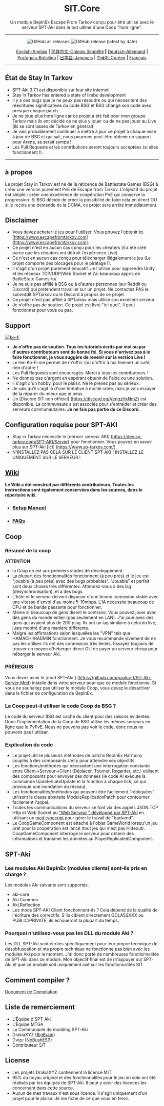 
<div align=center style="text-align: center">
<h1 style="text-align: center"> SIT.Core </h1>
Un module BepInEx Escape From Tarkov conçu pour être utilisé avec le serveur SPT-Aki dans le but ultime d'une Coop "hors ligne". 
</div>

---

<div align=center>

![GitHub all releases](https://img.shields.io/github/downloads/paulov-t/SIT.Core/total) ![GitHub release (latest by date)](https://img.shields.io/github/downloads/paulov-t/SIT.Core/latest/total)

[English-Anglais](README.md) **|** [简体中文-Chinois Simplifié](README_CN.md) **|** [Deutsch-Allemand](README_DE.md) **|** [Portugais-Brésilien](README_PO.md) **|** [日本語-Japonais](README_JA.md) **|** [한국어-Coréen](README_KO.md) **|** [Français](README_FR.md)
</div>

---

## État de Stay In Tarkov

* SPT-Aki 3.7.1 est disponible sur leur site internet
* Stay In Tarkov has entered a state of limbo development
* Il y a des bugs que je ne peux pas résoudre ou qui nécessitent des réécritures significatives du code BSG et BSG change son code avec presque chaque patch.
* Je ne joue plus hors ligne car ce projet a été fait pour mon groupe Tarkov mais ils ont décidé de ne plus y jouer ou de ne pas jouer au Live (ils se sont lassés de Tarkov en général).
* Je vais probablement continuer à mettre à jour ce projet à chaque mise à jour de BSG et qui sait, nous pourrons peut-être obtenir un support pour Arena, sa serait sympa !
* Les Pull Requests et les contributions seront toujours acceptées (si elles fonctionnent !).

--- 

## à propos

Le projet Stay in Tarkov est né de la réticence de Battlestate Games (BSG) à créer une version purement PvE de Escape from Tarkov. 
L'objectif du projet est simple : créer une expérience de coopération PvE qui conserve la progression. 
Si BSG décide de créer la possibilité de faire cela en direct OU si je reçois une demande de la DCMA, ce projet sera arrêté immédiatement.

## Disclaimer

* Vous devez acheter le jeu pour l'utiliser. Vous pouvez l'obtenir ici. [https://www.escapefromtarkov.com](https://www.escapefromtarkov.com). 
* Ce projet n'est en aucun cas conçu pour les cheaters (il a été créé parce que les cheaters ont détruit l'expérience Live).
* Ce n'est en aucun cas conçu pour télécharger illégalement le jeu (Le projet comporte des blocages pour le piratage !).
* Il s'agit d'un projet purement éducatif. Je l'utilise pour apprendre Unity et les réseaux TCP/UDP/Web Socket et j'ai beaucoup appris de BattleState Games \o/.
* Je ne suis pas affilié à BSG ou à d'autres personnes (sur Reddit ou Discord) qui prétendent travailler sur un projet. Ne contactez PAS le subreddit SPTarkov ou le Discord à propos de ce projet.
* Ce projet n'est pas affilié à SPTarkov mais utilise son excellent serveur.
* Je n'offre pas de soutien. Ce projet est livré "tel quel". Il peut fonctionner pour vous ou pas.
## Support

[![ko-fi](https://ko-fi.com/img/githubbutton_sm.svg)](https://ko-fi.com/N4N2IQ7YJ)
* **Je n'offre pas de soutien. Tous les tutoriels écrits par moi ou par d'autres contributeurs sont de bonne foi. Si vous n'arrivez pas à le faire fonctionner, je vous suggère de revenir sur la version Live !**
* Le lien Ko-Fi me permet de m'offrir (ou d'offrir à ma femme) un café, rien d'autre !
* Les Pull Requests sont encouragés. Merci à tous les contributeurs !
* Ne donnez pas d'argent en espérant obtenir de l'aide ou une solution.
* Il s'agit d'un hobby, pour le plaisir. Ne le prenez pas au sérieux.
* Je sais qu'il s'agit là d'une tentative à moitié ratée, mais je vais essayer de la réparer du mieux que je peux.
* Un [Discord SIT non officiel] (https://discord.gg/VengzHxNmZ) est disponible. La communauté s'est associée pour s'entraider et créer des serveurs communautaires. **Je ne fais pas partie de ce Discord**.

## Configuration requise pour SPT-AKI
* Stay in Tarkov nécessite le [dernier serveur AKI] (https://dev.sp-tarkov.com/SPT-AKI/Server) pour fonctionner. Vous pouvez en savoir plus sur SPT-Aki [ici] (https://www.sp-tarkov.com/).
* N'INSTALLEZ PAS CELA SUR LE CLIENT SPT-AKI ! INSTALLEZ LE UNIQUEMENT SUR LE SERVEUR !

## [Wiki](https://github.com/paulov-t/SIT.Core/wiki)
**Le Wiki a été construit par différents contributeurs. Toutes les instructions sont également conservées dans les sources, dans le répertoire wiki.**
  - ### [Setup Manuel](https://github.com/paulov-t/SIT.Core/wiki/Guides-English)
  - ### [FAQs](https://github.com/paulov-t/SIT.Core/wiki/FAQs-English)

## Coop

### Résumé de la coop
**ATTENTION**
* la Coop en est aux premiers stades de développement. 
* La plupart des fonctionnalités fonctionnent (à peu près) et le jeu est "jouable (à peu près) avec des bugs probables". "Jouable" et parfait sont deux choses très différentes. Attendez-vous à des lag (désynchronisation), et à des bugs.
* L'hôte et le serveur doivent disposer d'une bonne connexion stable avec une vitesse d'envoi d'au moins 5-10mbps. L'IA nécessite beaucoup de CPU et de bande passante pour fonctionner.
* Même si beaucoup de gens disent le contraire. Vous pouvez jouer avec des gens du monde entier (pas seulement en LAN). J'ai joué avec des gens qui avaient plus de 200 ping. Ils ont un lag similaire à celui du live, juste montré d'une manière différente.
* Malgré les affirmations selon lesquelles les "VPN" tels que HAMACHI/RADMIN fonctionnent. Je vous recommande vivement de ne pas les utiliser. Ils ont des connexions très lentes. Essayez toujours de trouver un moyen d'héberger direct OU de payer un serveur cheap pour héberger le serveur Aki.

### PRÉREQUIS
Vous devez avoir le [mod SPT-Aki ] (https://github.com/paulov-t/SIT.Aki-Server-Mod) installé dans votre serveur pour que ce module fonctionne. Si vous ne souhaitez pas utiliser le module Coop, vous devez le désactiver dans le fichier de configuration de BepInEx.

### La Coop peut-il utiliser le code Coop de BSG ?
Le code du serveur BSG est caché du client pour des raisons évidentes. Donc l'implémentation de la Coop de BSG utilise les mêmes serveurs en ligne que le PvPvE. Nous ne pouvons pas voir le code, donc nous ne pouvons pas l'utiliser.

### Explication du code
- Le projet utilise plusieurs méthodes de patchs BepInEx Harmony couplés à des composants Unity pour atteindre ses objectifs.
- Les fonctions/méthodes qui nécessitent une interrogation constante entre Client->Serveur->Client (Déplacer, Tourner, Regarder, etc.) utilisent des composants pour envoyer des données (le code AI exécute la commande Update/LateUpdate et la fonction à chaque tick, ce qui provoque une inondation du réseau).
- Les fonctionnalités/méthodes qui peuvent être facilement "répliquées" utilisent la classe abstraite ModuleReplicationPatch pour contourner facilement l'appel.
- Toutes les communications du serveur se font via des appels JSON TCP Http et Web Socket au ["Web Serveur " développé par SPT-Aki](https://dev.sp-tarkov.com/SPT-AKI/Server) en utilisant un [mod typecript](https://github.com/paulov-t/SIT.Aki-Server-Mod) pour gérer le travail de "backend".
- Le CoopGameComponent est attaché à l'objet GameWorld lorsqu'un jeu prêt pour la coopération est lancé (tout jeu qui n'est pas Hideout). CoopGameComponent interroge le serveur pour obtenir des informations et transmet les données au PlayerReplicatedComponent.

## SPT-Aki

### Les modules Aki BepInEx (modules clients) sont-ils pris en charge ?
Les modules Aki suivants sont supportés.
- aki-core
- Aki.Common
- Aki.Reflection
- Les mods SPT-AKI Client fonctionnent-ils ? Cela dépend de la qualité de l'écriture des correctifs. S'ils ciblent directement GCLASSXXX ou PUBLIC/PRIVATE, ils échoueront la plupart du temps.

### Pourquoi n'utilisez-vous pas les DLL du module Aki ?
Les DLL SPT-Aki sont écrites spécifiquement pour leur propre technique de désobfuscation et ma propre technique ne fonctionne pas bien avec les modules Aki pour le moment.
J'ai donc porté de nombreuses fonctionnalités de SPT-Aki dans ce module. Mon objectif final est de m'appuyer sur SPT-Aki et que ce module soit uniquement axé sur les fonctionnalités SIT.

## Comment compiler ? 
[Document de Compilation](COMPILE.md)

## Liste de remerciement
- L'Équipe d'SPT-Aki
- L'Équipe MTGA
- La Communauté de modding SPT-Aki
- DrakiaXYZ ([BigBrain](https://github.com/DrakiaXYZ/SPT-BigBrain))
- Dvize ([NoBushESP](https://github.com/dvize/NoBushESP))
- Contributeur SIT

## License

- Les projets DrakiaXYZ contiennent la licence MIT.
- 95% du noyau original et des fonctionnalités pour le jeu en solo ont été réalisés par les équipes de SPT-Aki. Il peut y avoir des licences les concernant dans cette source.
- Aucun de mes travaux n'est sous licence. Il s'agit uniquement d'un projet pour le plaisir. Je me fiche de ce que vous en ferez.
